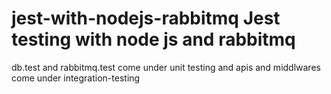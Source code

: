 # jest-with-nodejs-rabbitmq Jest testing with node js and rabbitmq

db.test and rabbitmq.test come under unit testing and apis and middlwares come under integration-testing
